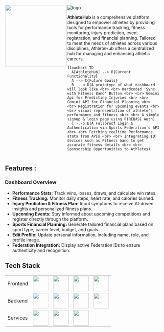 <div>
<img src="https://i.postimg.cc/Z5CdmRVQ/k.png" alt="logo" align="center">
   <img src="https://i.postimg.cc/02sT7y4x/gdg.webp" height="200px" align="left">
</div>


**AthleteHub** is a comprehensive platform designed to empower athletes by providing tools for performance tracking, fitness monitoring, injury prediction, event registration, and financial planning. Tailored to meet the needs of athletes across various disciplines, AthleteHub offers a centralized hub for managing and enhancing athletic careers.

```mermaid
flowchart TD
  A[AthleteHub] --> B{Current Functionality}
  A --> C{Future Goals}
  B -.-o D(A prototype of what dashboard will look like <br> <br> Hardcoded 'Sync with Fitness Band' Button <br> <br> Gemini Api for Predicting Injuries <br> <br> Gemini API for Financial Planning <br> <br> Registration for upcoming events <br> <br> visual representation of athlete's performance and fitness <br> <br> A simple signup & login page using FIREBASE Auth)
  C -.-o E(A Fullproof Login & Authentication via Sports Federation's API <br> <br> Fetching realtime Performance stats from APIs <br> <br> Integrating IOT devices such as Fitness band to get accurate fitness details <br> <br> Sponsorship Opportunities to Athletes)


```


## Features :

### Dashboard Overview
- **Performance Stats:** Track wins, losses, draws, and calculate win rates.
- **Fitness Tracking:** Monitor daily steps, heart rate, and calories burned.
- **Injury Prediction & Fitness Plan:** Input symptoms to receive AI-driven insights and personalized fitness plans.
- **Upcoming Events:** Stay informed about upcoming competitions and register directly through the platform.
- **Sports Financial Planning:** Generate tailored financial plans based on sport type, career level, budget, and goals.
- **Edit Profile:** Update personal information, including name, role, and profile image.
- **Federation Integration:** Display active Federation IDs to ensure authenticity and recognition.

## Tech Stack

<table>
  <tr>
    <td>Frontend</td>
    <td><img src="https://upload.wikimedia.org/wikipedia/commons/6/61/HTML5_logo_and_wordmark.svg" width="50"></td>
    <td><img src="https://upload.wikimedia.org/wikipedia/commons/d/d5/CSS3_logo_and_wordmark.svg" width="50"></td>
    <td><img src="https://upload.wikimedia.org/wikipedia/commons/6/6a/JavaScript-logo.png" width="50"></td>
    <td><img src="https://upload.wikimedia.org/wikipedia/commons/d/d5/Tailwind_CSS_Logo.svg" width="50"></td>
  </tr>
  <tr>
    <td>Backend</td>
    <td><img src="https://upload.wikimedia.org/wikipedia/commons/3/3c/Flask_logo.svg" width="50"></td>
    <td><img src="https://upload.wikimedia.org/wikipedia/commons/c/c3/Python-logo-notext.svg" width="50"></td>
    <td><img src="https://upload.wikimedia.org/wikipedia/commons/3/37/Firebase_Logo.svg" width="50"></td>
    <td><img src="https://i.postimg.cc/KjffLkxj/google-ai-gemini91216-logowik-com-866x471.webp" width="50"></td>
  </tr>
   <tr>
      <td>Services</td>
      <td><img src="https://upload.wikimedia.org/wikipedia/commons/5/51/Google_Cloud_logo.svg" width="50"></td>
      <td><img src="https://i.postimg.cc/DfP2WvkX/png-transparent-vercel-hd-logo-thumbnail.png" width="50"></td>
      <td><img src="https://railway.app/brand/logo-dark.svg" width="50"></td>
   </tr>
</table>

